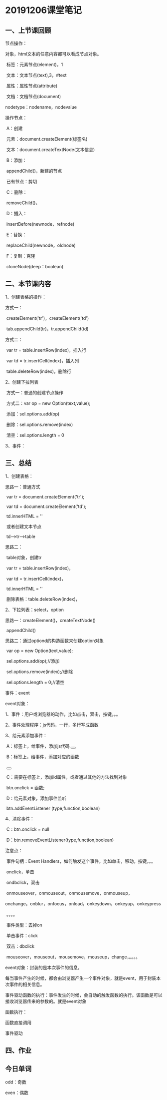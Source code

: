 # 20191206课堂笔记

## 一、上节课回顾

节点操作：

对象，html文本的任意内容都可以看成节点对象。

​	标签：元素节点(element)，1

​	文本：文本节点(text),3，#text

​	属性：属性节点(attribute)



​	文档：文档节点(document)

nodetype：nodename，nodevalue



操作节点：

​	A：创建

​		元素：document.createElement(标签名)

​		文本：document.createTextNode(文本信息)

​	B：添加：

​		appendChild()，新建的节点

​		已有节点：剪切

​	C：删除：

​		removeChild()，

​	D：插入：

​		insertBefore(newnode，refnode)

​	E：替换：

​		replaceChild(newnode，oldnode)

​	F：复制：克隆

​		cloneNode(deep：boolean)





## 二、本节课内容

1、创建表格的操作：

方式一：

​	createElement('tr')，createElement('td')

​	tab.appendChild(tr)，tr.appendChild(td)



方式二：

​	var tr = table.insertRow(index)，插入行

​	var td = tr.insertCell(index)，插入列

​	table.deleteRow(index)，删除行



2、创建下拉列表

​	方式一：普通的创建节点操作

​	方式二：var op = new Option(text,value);

​		添加：sel.options.add(op)

​		删除：sel.options.remove(index)

​		清空：sel.options.length = 0



3、事件：



## 三、总结

1、创建表格：

思路一：普通方式

​	var tr = document.createElement('tr');

​	var td = document.createElement('td');

​	td.innerHTML = ''

​	或者创建文本节点

​	td-->tr-->table



思路二：

​	table对象，创建tr

​	var tr = table.insertRow(index)，

​	var td = tr.insertCell(index)，

​	td.innerHTML = ''

​	删除表格：table.deleteRow(index)，



2、下拉列表：select，option

思路一：createElement()，createTextNode()

​	appendChild()

思路二：通过optiond的构造函数来创建option对象

​	var op = new Option(text,value);

​	sel.options.add(op);//添加

​	sel.options.remove(index);//删除

​	sel.options.length = 0;//清空



事件：event

event对象：

1、事件：用户或浏览器的动作，比如点击，双击，按键。。。

2、事件处理程序：js代码，一行，多行写成函数

3、给元素添加事件：

​	A：标签上，给事件，添加js代码
​		<button onclick='js代码'></button>

​	B：标签上，给事件，添加对应的函数

​		<button onclick='函数名()'></button>

​	C：需要在标签上，添加id属性，或者通过其他的方法找到对象

​		btn.onclick = 函数;

​	D：给元素对象，添加事件监听

​		btn.addEventListener (type,function,boolean)

4、清除事件：

​	C：btn.onclick = null

​	D：btn.removeEventListener(type,function,boolean)



注意点：

​	事件句柄：Event Handlers，如何触发这个事件。比如单击，移动，按键。。。

​		onclick，单击

​		ondbclick，双击

​		onmouseover，onmouseout，onmousemove，onmouseup，

​		onchange，onblur，onfocus，onload，onkeydown，onkeyup，onkeypress

​		。。。。

​	事件类型：去掉on

​		单击事件：click

​		双击：dbclick

​		mouseover，mouseout，mousemove，mouseup，change，。。。。



event对象：封装的是本次事件的信息。

每当事件产生的时候，都会由浏览器产生一个事件对象，就是event，用于封装本次事件的相关信息。

事件驱动函数的执行：事件发生的时候，会自动的触发函数的执行。该函数是可以接收浏览器传来的参数的。就是event对象





函数执行：

函数直接调用

事件驱动

## 四、作业



## 今日单词

odd：奇数

even：偶数